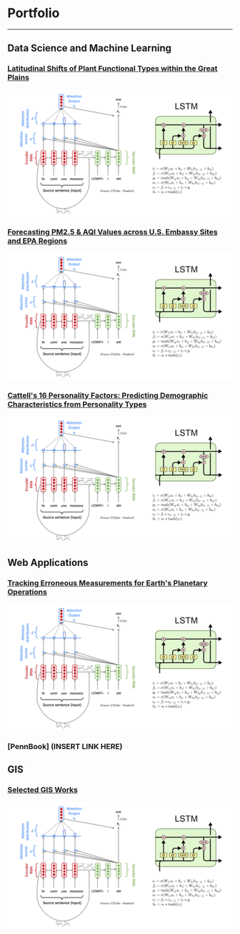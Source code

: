 # Portfolio
---
## Data Science and Machine Learning
### [Latitudinal Shifts of Plant Functional Types within the Great Plains](/posts/Lat_Shift.md)
<center><img src="images/nlp.png"/></center>

### [Forecasting PM2.5 & AQI Values across U.S. Embassy Sites and EPA Regions](/sample_page)
<center><img src="images/nlp.png"/></center>

### [Cattell's 16 Personality Factors: Predicting Demographic Characteristics from Personality Types](/sample_page)
<center><img src="images/nlp.png"/></center>

## Web Applications
### [Tracking Erroneous Measurements for Earth's Planetary Operations](/sample_page)
<center><img src="images/nlp.png"/></center>

### [PennBook] (INSERT LINK HERE)

## GIS
### [Selected GIS Works](/sample_page)
<center><img src="images/nlp.png"/></center>

